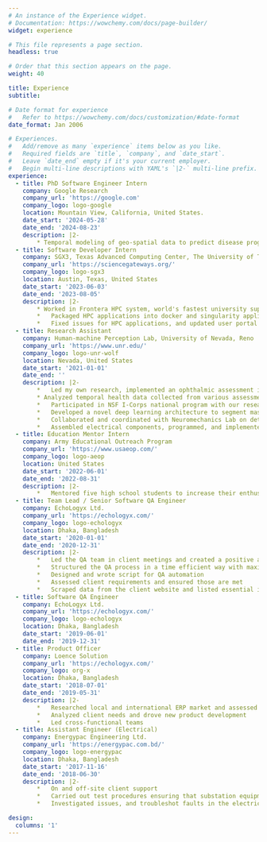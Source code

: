 ```yaml
---
# An instance of the Experience widget.
# Documentation: https://wowchemy.com/docs/page-builder/
widget: experience

# This file represents a page section.
headless: true

# Order that this section appears on the page.
weight: 40

title: Experience
subtitle:

# Date format for experience
#   Refer to https://wowchemy.com/docs/customization/#date-format
date_format: Jan 2006

# Experiences.
#   Add/remove as many `experience` items below as you like.
#   Required fields are `title`, `company`, and `date_start`.
#   Leave `date_end` empty if it's your current employer.
#   Begin multi-line descriptions with YAML's `|2-` multi-line prefix.
experience:
  - title: PhD Software Engineer Intern
    company: Google Research
    company_url: 'https://google.com'
    company_logo: logo-google
    location: Mountain View, California, United States.
    date_start: '2024-05-28'
    date_end: '2024-08-23'
    description: |2-
        * Temporal modeling of geo-spatial data to predict disease progression.
  - title: Software Developer Intern
    company: SGX3, Texas Advanced Computing Center, The University of Texas at Austin, Texas
    company_url: 'https://sciencegateways.org/'
    company_logo: logo-sgx3
    location: Austin, Texas, United States
    date_start: '2023-06-03'
    date_end: '2023-08-05'
    description: |2-
        * Worked in Frontera HPC system, world's fastest university supercomputer and 13th fastest supercomputer.
        *	Packaged HPC applications into docker and singularity applications and making it compatible with AI framework.
        *	Fixed issues for HPC applications, and updated user portal for easy access.
  - title: Research Assistant
    company: Human-machine Perception Lab, University of Nevada, Reno
    company_url: 'https://www.unr.edu/'
    company_logo: logo-unr-wolf
    location: Nevada, United States
    date_start: '2021-01-01'
    date_end: ''
    description: |2-
        *	Led my own research, implemented an ophthalmic assessment in virtual reality, collected control and patient data, analyzed data to predict and quantify defect in participants.
        * Analyzed temporal health data collected from various assessments, and predicted anomalous behaviour.
        *	Participated in NSF I-Corps national program with our research technology and was awarded $50,000 for customer discovery process.
        *	Developed a novel deep learning architecture to segment mass from full mammographic image.
        *	Collaborated and coordinated with Neuromechanics Lab on detection of concussion.
        *	Assembled electrical components, programmed, and implemented an ophthalmic assessment using Arduino and Pupil Core (from Pupil Labs).
  - title: Education Mentor Intern
    company: Army Educational Outreach Program
    company_url: 'https://www.usaeop.com/'
    company_logo: logo-aeop
    location: United States
    date_start: '2022-06-01'
    date_end: '2022-08-31'
    description: |2-
        *	Mentored five high school students to increase their enthusiasm to research. They helped in one of my research projects by cleaning and preprocessing the data, and by implementing multiple machine and deep learning models
  - title: Team Lead / Senior Software QA Engineer
    company: EchoLogyx Ltd.
    company_url: 'https://echologyx.com/'
    company_logo: logo-echologyx
    location: Dhaka, Bangladesh
    date_start: '2020-01-01'
    date_end: '2020-12-31'
    description: |2-
        *	Led the QA team in client meetings and created a positive and strong relationship with the clients
        *	Structured the QA process in a time efficient way with maximum effectiveness
        *	Designed and wrote script for QA automation
        *	Assessed client requirements and ensured those are met
        *	Scraped data from the client website and listed essential information
  - title: Software QA Engineer
    company: EchoLogyx Ltd.
    company_url: 'https://echologyx.com/'
    company_logo: logo-echologyx
    location: Dhaka, Bangladesh
    date_start: '2019-06-01'
    date_end: '2019-12-31'
  - title: Product Officer
    company: Loence Solution
    company_url: 'https://echologyx.com/'
    company_logo: org-x
    location: Dhaka, Bangladesh
    date_start: '2018-07-01'
    date_end: '2019-05-31'
    description: |2-
        *	Researched local and international ERP market and assessed competition by comparing products
        *	Analyzed client needs and drove new product development
        *	Led cross-functional teams
  - title: Assistant Engineer (Electrical)
    company: Energypac Engineering Ltd.
    company_url: 'https://energypac.com.bd/'
    company_logo: logo-energypac
    location: Dhaka, Bangladesh
    date_start: '2017-11-16'
    date_end: '2018-06-30'
    description: |2-
        *	On and off-site client support
        *	Carried out test procedures ensuring that substation equipment works to its specification
        *	Investigated issues, and troubleshot faults in the electrical system of transformers and other safety equipment

design:
  columns: '1'
---
```

